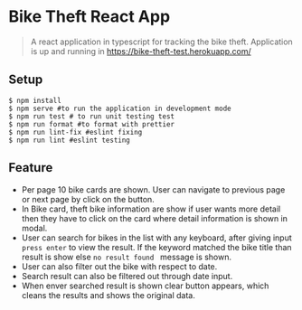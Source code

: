 # Bike Theft React App

> A react application in typescript for tracking the bike theft. Application is up and running in https://bike-theft-test.herokuapp.com/

## Setup

```
$ npm install
$ npm serve #to run the application in development mode
$ npm run test # to run unit testing test
$ npm run format #to format with prettier
$ npm run lint-fix #eslint fixing
$ npm run lint #eslint testing
```

## Feature

- Per page 10 bike cards are shown. User can navigate to previous page or next page by click on the button.
- In Bike card, theft bike information are show if user wants more detail then they have to click on the card where detail information is shown in modal.
- User can search for bikes in the list with any keyboard, after giving input `press enter` to view the result. If the keyword matched the bike title than result is show else `no result found ` message is shown.
- User can also filter out the bike with respect to date.
- Search result can also be filtered out through date input.
- When enver searched result is shown clear button appears, which cleans the results and shows the original data.

